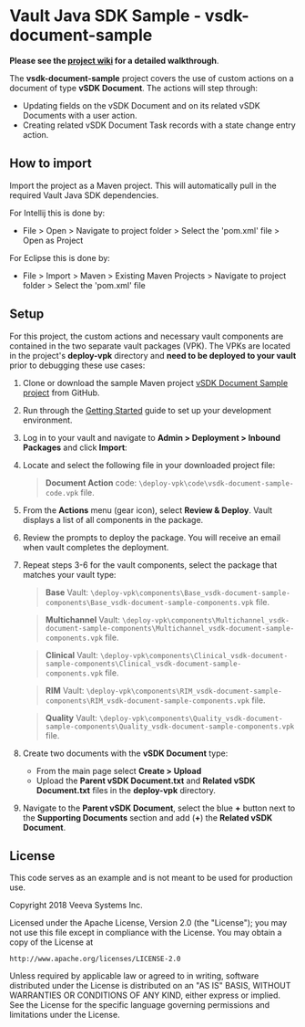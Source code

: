 # Vault Java SDK Sample - vsdk-document-sample

**Please see the [project wiki](https://github.com/veeva/vsdk-document-sample/wiki) for a detailed walkthrough**.

The **vsdk-document-sample** project covers the use of custom actions on a document of type **vSDK Document**. The actions will step through:

-   Updating fields on the vSDK Document and on its related vSDK Documents with a user action.
-   Creating related vSDK Document Task records with a state change entry action.

## How to import

Import the project as a Maven project. This will automatically pull in the required Vault Java SDK dependencies. 

For Intellij this is done by:
- File > Open > Navigate to project folder > Select the 'pom.xml' file > Open as Project

For Eclipse this is done by:
- File > Import > Maven > Existing Maven Projects > Navigate to project folder > Select the 'pom.xml' file


## Setup

For this project, the custom actions and necessary vault components are contained in the two separate vault packages (VPK). The VPKs are located in the project's **deploy-vpk** directory  and **need to be deployed to your vault** prior to debugging these use cases:

1.  Clone or download the sample Maven project [vSDK Document Sample project](https://github.com/veeva/vsdk-document-sample) from GitHub.
2.  Run through the [Getting Started](https://developer.veevavault.com/sdk/#Getting_Started) guide to set up your development environment.
3.  Log in to your vault and navigate to **Admin > Deployment > Inbound Packages** and click **Import**:
4.  Locate and select the following file in your downloaded project file:

    > **Document Action** code: `\deploy-vpk\code\vsdk-document-sample-code.vpk` file.
 
5.  From the **Actions** menu (gear icon), select **Review & Deploy**. Vault displays a list of all components in the package.   
6.  Review the prompts to deploy the package. You will receive an email when vault completes the deployment.
7.  Repeat steps 3-6 for the vault components, select the package that matches your vault type:
    > **Base** Vault: `\deploy-vpk\components\Base_vsdk-document-sample-components\Base_vsdk-document-sample-components.vpk` file.

    > **Multichannel** Vault: `\deploy-vpk\components\Multichannel_vsdk-document-sample-components\Multichannel_vsdk-document-sample-components.vpk` file.      
   
    > **Clinical** Vault: `\deploy-vpk\components\Clinical_vsdk-document-sample-components\Clinical_vsdk-document-sample-components.vpk` file. 
   
    > **RIM** Vault: `\deploy-vpk\components\RIM_vsdk-document-sample-components\RIM_vsdk-document-sample-components.vpk` file.
   
    > **Quality** Vault: `\deploy-vpk\components\Quality_vsdk-document-sample-components\Quality_vsdk-document-sample-components.vpk` file.

8.  Create two documents with the  **vSDK Document** type:
    -   From the main page select  **Create > Upload**
    -   Upload the  **Parent vSDK Document.txt** and  **Related vSDK Document.txt**  files in the  **deploy-vpk**  directory.            
9.  Navigate to the  **Parent vSDK Document**, select the blue  **+**  button next to the  **Supporting Documents**  section and add (**+**) the  **Related vSDK Document**.  
	  
	     
	    
## License

This code serves as an example and is not meant to be used for production use.

Copyright 2018 Veeva Systems Inc.
 
Licensed under the Apache License, Version 2.0 (the "License");
you may not use this file except in compliance with the License.
You may obtain a copy of the License at
 
    http://www.apache.org/licenses/LICENSE-2.0

Unless required by applicable law or agreed to in writing, software
distributed under the License is distributed on an "AS IS" BASIS,
WITHOUT WARRANTIES OR CONDITIONS OF ANY KIND, either express or implied.
See the License for the specific language governing permissions and
limitations under the License.
  
